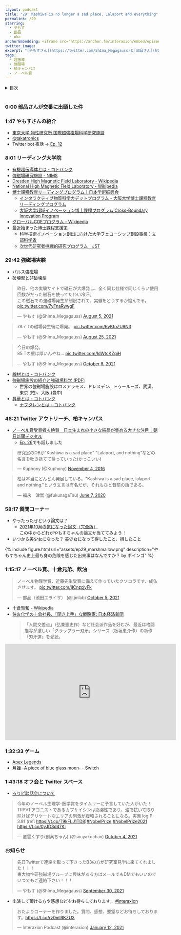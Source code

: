 ```yaml
---
layout: podcast
title: "29: Kashiwa is no longer a sad place, Lalaport and everything"
permalink: /29
starring:
  - やもす
  - 部品
  - oka
anchorEmbedding: <iframe src="https://anchor.fm/interaxion/embed/episodes/29-Kashiwa-is-no-longer-a-sad-place--Lalaport-and-everything-----oka-e19icqr" height="102px" width="500px" frameborder="0" scrolling="no"></iframe>
twitter_image:
excerpt: "[やもすさん](https://twitter.com/ShIma_Megagauss)と[部品さん](https://twitter.com/tjmlab)、[oka](https://twitter.com/nowohyeah)で、強磁場実験、柏キャンパス、美少女などについて話しました。 ※美少女のプライバシー保護のためにやもすさんはボイスチェンジャーを使用しています。"
tags:
  - 超伝導
  - 強磁場
  - 柏キャンパス
  - ノーベル賞
---
```


<details>
<!-- https://github.com/gettalong/kramdown/issues/155#issuecomment-339793629 -->
<summary markdown='span'>目次</summary>
<nav>
  * this unordered seed list will be replaced by toc as unordered list
  {:toc}
<!-- https://stackoverflow.com/a/38419441/11480802 -->
</nav>
</details>
<br>

### 0:00 部品さんが交番に出頭した件

### 1:47 やもすさんの紹介

- [東京大学 物性研究所 国際超強磁場科学研究施設](https://www.issp.u-tokyo.ac.jp/maincontents/organization/mgsl.html)
- [@takatronics](https://twitter.com/takatronics)
- Twitter bot 夜話 → [Ep. 12](https://interaxion-podcast.github.io/12)

### 8:01 リーディング大学院

- [有機超伝導体とは - コトバンク](https://kotobank.jp/word/%E6%9C%89%E6%A9%9F%E8%B6%85%E4%BC%9D%E5%B0%8E%E4%BD%93-650490)
- [強磁場研究施設 - NIMS](https://www.nims.go.jp/infrastructure/facilities/high_magnetic.html)
- [Dresden High Magnetic Field Laboratory - Wikipedia](https://en.wikipedia.org/wiki/Dresden_High_Magnetic_Field_Laboratory)
- [National High Magnetic Field Laboratory - Wikipedia](https://en.wikipedia.org/wiki/National_High_Magnetic_Field_Laboratory)
- [博士課程教育リーディングプログラム｜日本学術振興会](https://www.jsps.go.jp/j-hakasekatei/)
  - [インタラクティブ物質科学カデットプログラム - 大阪大学博士課程教育リーディングプログラム](https://www.msc.osaka-u.ac.jp/)
  - [大阪大学超域イノベーション博士課程プログラム Cross-Boundary Innovation Program](http://www.cbi.osaka-u.ac.jp/)
- [グローバルCOEプログラム - Wikipedia](https://ja.wikipedia.org/wiki/%E3%82%B0%E3%83%AD%E3%83%BC%E3%83%90%E3%83%ABCOE%E3%83%97%E3%83%AD%E3%82%B0%E3%83%A9%E3%83%A0)
- 最近始まった博士課程支援策
  - [科学技術イノベーション創出に向けた大学フェローシップ創設事業：文部科学省](https://www.mext.go.jp/a_menu/jinzai/fellowship/index.htm)
  - [次世代研究者挑戦的研究プログラム｜JST](https://www.jst.go.jp/jisedai/)

### 29:42 強磁場実験

- パルス強磁場
- 破壊型と非破壊型

<blockquote class="twitter-tweet tw-align-center"><p lang="ja" dir="ltr">昨日、他の実験サイトで磁石が大爆発し、全く同じ仕様で同じくらい使用回数がだった磁石を使ってたわい冷汗。<br>この磁石での強磁場発生が制限されて、実験をどうするか悩んでる。 <a href="https://t.co/7yFnaRywgF">pic.twitter.com/7yFnaRywgF</a></p>&mdash; やもす (@ShIma_Megagauss) <a href="https://twitter.com/ShIma_Megagauss/status/1423128700866859015?ref_src=twsrc%5Etfw">August 5, 2021</a>
</blockquote> <script async src="https://platform.twitter.com/widgets.js" charset="utf-8"></script>

<blockquote class="twitter-tweet tw-align-center"><p lang="ja" dir="ltr">78.7 Tの磁場発生後に爆発。 <a href="https://t.co/6yKtoZU6N3">pic.twitter.com/6yKtoZU6N3</a></p>&mdash; やもす (@ShIma_Megagauss) <a href="https://twitter.com/ShIma_Megagauss/status/1430404426049622019?ref_src=twsrc%5Etfw">August 25, 2021</a>
</blockquote> <script async src="https://platform.twitter.com/widgets.js" charset="utf-8"></script>

<blockquote class="twitter-tweet tw-align-center"><p lang="ja" dir="ltr">今日の爆発。<br>85 Tの壁は厚いんやね… <a href="https://t.co/IdWtcKZqiH">pic.twitter.com/IdWtcKZqiH</a></p>&mdash; やもす (@ShIma_Megagauss) <a href="https://twitter.com/ShIma_Megagauss/status/1446348698909216769?ref_src=twsrc%5Etfw">October 8, 2021</a>
</blockquote> <script async src="https://platform.twitter.com/widgets.js" charset="utf-8"></script>

- [線材とは - コトバンク](https://kotobank.jp/word/%E7%B7%9A%E6%9D%90-88275)
- [強磁場施設の紹介と強磁場科学 (PDF)](https://www.phys.sci.osaka-u.ac.jp/ja/aboutus/pdf/slides_research/20141016_hagiwara.pdf)
  - 世界の強磁場施設はロスアラモス、ドレスデン、トゥールーズ、武漢、東京 (柏)、大阪 (豊中)
- [昇華とは - コトバンク](https://kotobank.jp/word/%E6%98%87%E8%8F%AF-78859)
  - [ナフタレンとは - コトバンク](https://kotobank.jp/word/%E3%83%8A%E3%83%95%E3%82%BF%E3%83%AC%E3%83%B3-170610)

### 46:21 Twitter アウトリーチ、柏キャンパス

- [ノーベル賞受賞者も絶賛　日本生まれの小さな結晶が集める大きな注目：朝日新聞デジタル](https://www.asahi.com/articles/ASPB4516SP9ZULBJ01C.html)
  - [Ep. 26](https://interaxion-podcast.github.io/26#3525-nims-%E3%81%AE%E3%83%AC%E3%82%B8%E3%82%A7%E3%83%B3%E3%83%89)でも話しました

<blockquote class="twitter-tweet tw-align-center"><p lang="ja" dir="ltr">研究室のOBが&quot;Kashiwa is a sad place&quot; &quot;Lalaport, and nothing&quot;などの名言を吐き捨てて帰っていった(かっこいい)</p>&mdash; Kuphony (@Kuphony) <a href="https://twitter.com/Kuphony/status/794437004238811136?ref_src=twsrc%5Etfw">November 4, 2016</a>
</blockquote> <script async src="https://platform.twitter.com/widgets.js" charset="utf-8"></script>

<blockquote class="twitter-tweet tw-align-center"><p lang="ja" dir="ltr">柏は本当にどんどん発展している。&quot;Kashiwa is a sad place, lalaport and nothing.&quot;という文言は有名だが、それもひと昔前の話である。</p>&mdash; 福永　津嵩 (@fukunagaTsu) <a href="https://twitter.com/fukunagaTsu/status/1269506617059323904?ref_src=twsrc%5Etfw">June 7, 2020</a>
</blockquote> <script async src="https://platform.twitter.com/widgets.js" charset="utf-8"></script>

### 58:17 質問コーナー

- やったったぜという論文は？
  - [2021年10月の気になった論文（完全版）](https://buhin-blog.blogspot.com/2021/10/202110.html)  
    この中からどれがやもすちゃんの論文か当ててみよう！
- いつから美少女になった？ 美少女になって得したこと、損したこと

{% include figure.html url="assets/ep29_marshmallow.png" description="やもすちゃん史上最も身の危険を感じた出来事はなんですか？ by ボインゴ" %}

### 1:15:17 ノーベル賞、十倉兄弟、飲油

<blockquote class="twitter-tweet tw-align-center"><p lang="ja" dir="ltr">ノーベル物理学賞、近藤先生受賞に備えて作っていたクソコラです、成仏させます。 <a href="https://t.co/jICnzcjyFk">pic.twitter.com/jICnzcjyFk</a></p>&mdash; 部品（池田エライザ） (@tjmlab) <a href="https://twitter.com/tjmlab/status/1445377729638002689?ref_src=twsrc%5Etfw">October 5, 2021</a>
</blockquote> <script async src="https://platform.twitter.com/widgets.js" charset="utf-8"></script>

- [十倉雅和 - Wikipedia](https://ja.wikipedia.org/wiki/%E5%8D%81%E5%80%89%E9%9B%85%E5%92%8C)
- [住友化学の十倉社長、「聞き上手」な戦略家: 日本経済新聞](https://www.nikkei.com/article/DGXMZO23708280Q7A121C1X12000/)  
  >「人間交差点」（弘兼憲史作）など社会派作品を好むが、最近は格闘描写が激しい「グラップラー刃牙」シリーズ（板垣恵介作）の新作「刃牙道」を愛読。

<div style="text-align: center;">
<iframe width="560" height="315" src="https://www.youtube.com/embed/Bp3rQc2Zyx8" title="YouTube video player" frameborder="0" allow="accelerometer; autoplay; clipboard-write; encrypted-media; gyroscope; picture-in-picture" allowfullscreen></iframe>
</div>

### 1:32:33 ゲーム

- [Apex Legends](https://www.ea.com/ja-jp/games/apex-legends)
- [月姫 -A piece of blue glass moon- - Switch](https://amzn.to/3w4p3H0)

### 1:43:18 オフ会と Twitter スペース

- [ろりピ談話会について](https://lumbar-stage-d65.notion.site/2749670b3f6f4549b535e2a9f038878e)

<blockquote class="twitter-tweet tw-align-center"><p lang="ja" dir="ltr">今年のノーベル生理学･医学賞をタイムリーに予言していた人がいた！<br>TRPV1 アゴニストであるカプサイシンは脂溶性であり、油で拭いて取り除けばデリケートなエリアの刺激が緩和されることになる。実測 log P: 3.81 (ref: <a href="https://t.co/T9kFLJ1TD8">https://t.co/T9kFLJ1TD8</a>)<a href="https://twitter.com/hashtag/NobelPrize?src=hash&amp;ref_src=twsrc%5Etfw">#NobelPrize</a> <a href="https://twitter.com/hashtag/NobelPrize2021?src=hash&amp;ref_src=twsrc%5Etfw">#NobelPrize2021</a> <a href="https://t.co/0yJD3d47Ki">https://t.co/0yJD3d47Ki</a></p>&mdash; 叢雲くすり(創薬ちゃん) (@souyakuchan) <a href="https://twitter.com/souyakuchan/status/1444985020788068357?ref_src=twsrc%5Etfw">October 4, 2021</a>
</blockquote> <script async src="https://platform.twitter.com/widgets.js" charset="utf-8"></script>

### お知らせ

<blockquote class="twitter-tweet tw-align-center"><p lang="ja" dir="ltr">先日Twitterで連絡を取って下さったB3の方が研究室見学に来てくれました！！！<br>東大物性研強磁場グループに興味がある方はメールでもDMでもいいのでいつでもご連絡下さい！！！</p>&mdash; やもす (@ShIma_Megagauss) <a href="https://twitter.com/ShIma_Megagauss/status/1443424672951922693?ref_src=twsrc%5Etfw">September 30, 2021</a>
</blockquote> <script async src="https://platform.twitter.com/widgets.js" charset="utf-8"></script>

- 出演して頂ける方や感想などをお待ちしております。 [#interaxion](https://twitter.com/hashtag/interaxion)

<blockquote class="twitter-tweet tw-align-center"><p lang="ja" dir="ltr">おたよりコーナーを作りました。質問、感想、要望などお待ちしております。<a href="https://t.co/rz0mlRKZU3">https://t.co/rz0mlRKZU3</a></p>— Interaxion Podcast (@interaxion) <a href="https://twitter.com/interaxion/status/1348936492488421378?ref_src=twsrc%5Etfw">January 12, 2021</a>
</blockquote> <script async src="https://platform.twitter.com/widgets.js" charset="utf-8"></script>
